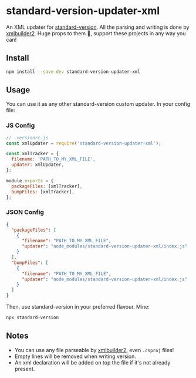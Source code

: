 # standard-version-updater-xml

An XML updater for [standard-version](https://github.com/conventional-changelog/standard-version). All the parsing and writing is done by [xmlbuilder2](https://github.com/oozcitak/xmlbuilder2). Huge props to them 🎉, support these projects in any way you can!

## Install

```bash
npm install --save-dev standard-version-updater-xml
```

## Usage

You can use it as any other standard-version custom updater. In your config file:

### JS Config

```js
// .versionrc.js
const xmlUpdater = require('standard-version-updater-xml');

const xmlTracker = {
  filename: 'PATH_TO_MY_XML_FILE',
  updater: xmlUpdater,
};

module.exports = {
  packageFiles: [xmlTracker],
  bumpFiles: [xmlTracker],
};
```

### JSON Config

```json
{
  "packageFiles": [
    {
      "filename": "PATH_TO_MY_XML_FILE",
      "updater": "node_modules/standard-version-updater-xml/index.js"
    }
  ],
  "bumpFiles": [
    {
      "filename": "PATH_TO_MY_XML_FILE",
      "updater": "node_modules/standard-version-updater-xml/index.js"
    }
  ]
}
```
Then, use standard-version in your preferred flavour. Mine:
```bash
npx standard-version
```

## Notes
* You can use any file parseable by [xmlbuilder2](https://github.com/oozcitak/xmlbuilder2), even ``.csproj`` files!
* Empty lines will be removed when writing version.
* An xml declaration will be added on top the file if it's not already present.